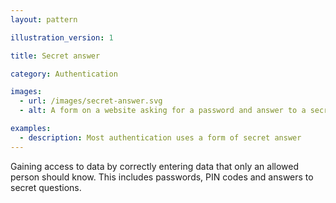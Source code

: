 ```yaml
---
layout: pattern

illustration_version: 1

title: Secret answer

category: Authentication

images:
  - url: /images/secret-answer.svg
  - alt: A form on a website asking for a password and answer to a secret question.

examples:
  - description: Most authentication uses a form of secret answer
---
```


Gaining access to data by correctly entering data that only an allowed person should know. This includes passwords, PIN codes and answers to secret questions.
